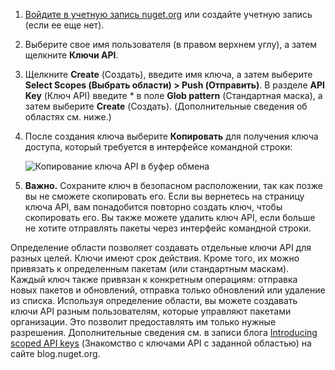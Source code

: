 1. [Войдите в учетную запись nuget.org](https://www.nuget.org/users/account/LogOn?returnUrl=%2F) или создайте учетную запись (если ее еще нет).

1. Выберите свое имя пользователя (в правом верхнем углу), а затем щелкните **Ключи API**.

1. Щелкните **Create** (Создать), введите имя ключа, а затем выберите **Select Scopes (Выбрать области) > Push (Отправить)**. В разделе **API Key** (Ключ API) введите * в поле **Glob pattern** (Стандартная маска), а затем выберите **Create** (Создать). (Дополнительные сведения об областях см. ниже.)

1. После создания ключа выберите **Копировать** для получения ключа доступа, который требуется в интерфейсе командной строки:

    ![Копирование ключа API в буфер обмена](../media/QS_Create-02-APIKey.png)

1. **Важно.** Сохраните ключ в безопасном расположении, так как позже вы не сможете скопировать его. Если вы вернетесь на страницу ключа API, вам понадобится повторно создать ключ, чтобы скопировать его. Вы также можете удалить ключ API, если больше не хотите отправлять пакеты через интерфейс командной строки.

Определение области позволяет создавать отдельные ключи API для разных целей. Ключи имеют срок действия. Кроме того, их можно привязать к определенным пакетам (или стандартным маскам). Каждый ключ также привязан к конкретным операциям: отправка новых пакетов и обновлений, отправка только обновлений или удаление из списка. Используя определение области, вы можете создавать ключи API разным пользователям, которые управляют пакетами организации. Это позволит предоставлять им только нужные разрешения. Дополнительные сведения см. в записи блога [Introducing scoped API keys](https://blog.nuget.org/20170202/introducing-scoped-api-keys.html) (Знакомство с ключами API с заданной областью) на сайте blog.nuget.org.